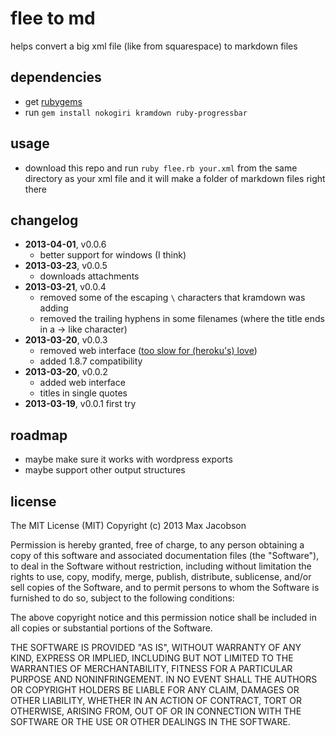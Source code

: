 # flee to md

helps convert a big xml file (like from squarespace) to markdown files

## dependencies

* get [rubygems](http://rubygems.org/pages/download)
* run `gem install nokogiri kramdown ruby-progressbar`

## usage

* download this repo and run `ruby flee.rb your.xml` from the same directory as your xml file and it will make a folder of markdown files right there

## changelog

* **2013-04-01**, v0.0.6
    * better support for windows (I think)
* **2013-03-23**, v0.0.5
    * downloads attachments
* **2013-03-21**, v0.0.4
    * removed some of the escaping `\` characters that kramdown was adding
    * removed the trailing hyphens in some filenames (where the title ends in a -> like character)
* **2013-03-20**, v0.0.3
    * removed web interface ([too slow for (heroku's) love](http://www.youtube.com/watch?v=fiyROQNLhSU))
    * added 1.8.7 compatibility
* **2013-03-20**, v0.0.2
    * added web interface
    * titles in single quotes
* **2013-03-19**, v0.0.1 first try

## roadmap

* maybe make sure it works with wordpress exports
* maybe support other output structures

## license

The MIT License (MIT)
Copyright (c) 2013 Max Jacobson

Permission is hereby granted, free of charge, to any person obtaining a copy of this software and associated documentation files (the "Software"), to deal in the Software without restriction, including without limitation the rights to use, copy, modify, merge, publish, distribute, sublicense, and/or sell copies of the Software, and to permit persons to whom the Software is furnished to do so, subject to the following conditions:

The above copyright notice and this permission notice shall be included in all copies or substantial portions of the Software.

THE SOFTWARE IS PROVIDED "AS IS", WITHOUT WARRANTY OF ANY KIND, EXPRESS OR IMPLIED, INCLUDING BUT NOT LIMITED TO THE WARRANTIES OF MERCHANTABILITY, FITNESS FOR A PARTICULAR PURPOSE AND NONINFRINGEMENT. IN NO EVENT SHALL THE AUTHORS OR COPYRIGHT HOLDERS BE LIABLE FOR ANY CLAIM, DAMAGES OR OTHER LIABILITY, WHETHER IN AN ACTION OF CONTRACT, TORT OR OTHERWISE, ARISING FROM, OUT OF OR IN CONNECTION WITH THE SOFTWARE OR THE USE OR OTHER DEALINGS IN THE SOFTWARE.


